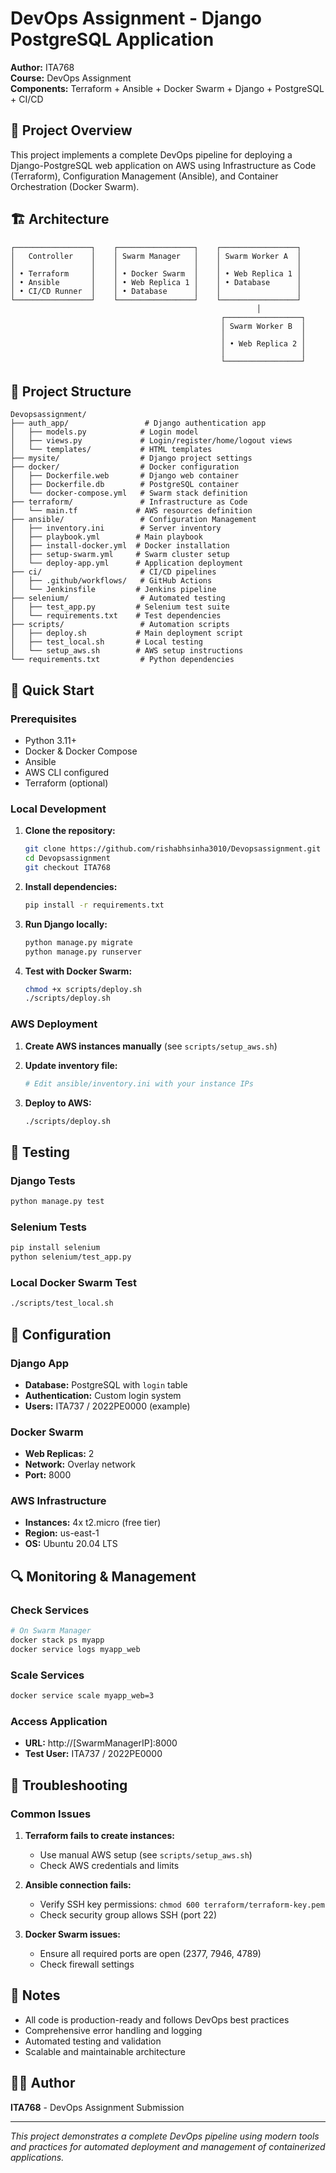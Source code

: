# DevOps Assignment - Django PostgreSQL Application

**Author:** ITA768  
**Course:** DevOps Assignment  
**Components:** Terraform + Ansible + Docker Swarm + Django + PostgreSQL + CI/CD

## 🎯 Project Overview

This project implements a complete DevOps pipeline for deploying a Django-PostgreSQL web application on AWS using Infrastructure as Code (Terraform), Configuration Management (Ansible), and Container Orchestration (Docker Swarm).

## 🏗️ Architecture

```
┌─────────────────┐    ┌─────────────────┐    ┌─────────────────┐
│   Controller    │    │ Swarm Manager   │    │ Swarm Worker A  │
│                 │    │                 │    │                 │
│ • Terraform     │    │ • Docker Swarm  │    │ • Web Replica 1 │
│ • Ansible       │    │ • Web Replica 1 │    │ • Database      │
│ • CI/CD Runner  │    │ • Database      │    │                 │
└─────────────────┘    └─────────────────┘    └─────────────────┘
                                                       │
                                               ┌─────────────────┐
                                               │ Swarm Worker B  │
                                               │                 │
                                               │ • Web Replica 2 │
                                               │                 │
                                               └─────────────────┘
```

## 📁 Project Structure

```
Devopsassignment/
├── auth_app/                 # Django authentication app
│   ├── models.py            # Login model
│   ├── views.py             # Login/register/home/logout views
│   └── templates/           # HTML templates
├── mysite/                  # Django project settings
├── docker/                  # Docker configuration
│   ├── Dockerfile.web       # Django web container
│   ├── Dockerfile.db        # PostgreSQL container
│   └── docker-compose.yml   # Swarm stack definition
├── terraform/               # Infrastructure as Code
│   └── main.tf             # AWS resources definition
├── ansible/                 # Configuration Management
│   ├── inventory.ini        # Server inventory
│   ├── playbook.yml        # Main playbook
│   ├── install-docker.yml  # Docker installation
│   ├── setup-swarm.yml     # Swarm cluster setup
│   └── deploy-app.yml      # Application deployment
├── ci/                      # CI/CD pipelines
│   ├── .github/workflows/   # GitHub Actions
│   └── Jenkinsfile         # Jenkins pipeline
├── selenium/                # Automated testing
│   ├── test_app.py         # Selenium test suite
│   └── requirements.txt    # Test dependencies
├── scripts/                 # Automation scripts
│   ├── deploy.sh           # Main deployment script
│   ├── test_local.sh       # Local testing
│   └── setup_aws.sh        # AWS setup instructions
└── requirements.txt         # Python dependencies
```

## 🚀 Quick Start

### Prerequisites

- Python 3.11+
- Docker & Docker Compose
- Ansible
- AWS CLI configured
- Terraform (optional)

### Local Development

1. **Clone the repository:**
   ```bash
   git clone https://github.com/rishabhsinha3010/Devopsassignment.git
   cd Devopsassignment
   git checkout ITA768
   ```

2. **Install dependencies:**
   ```bash
   pip install -r requirements.txt
   ```

3. **Run Django locally:**
   ```bash
   python manage.py migrate
   python manage.py runserver
   ```

4. **Test with Docker Swarm:**
   ```bash
   chmod +x scripts/deploy.sh
   ./scripts/deploy.sh
   ```

### AWS Deployment

1. **Create AWS instances manually** (see `scripts/setup_aws.sh`)

2. **Update inventory file:**
   ```bash
   # Edit ansible/inventory.ini with your instance IPs
   ```

3. **Deploy to AWS:**
   ```bash
   ./scripts/deploy.sh
   ```

## 🧪 Testing

### Django Tests
```bash
python manage.py test
```

### Selenium Tests
```bash
pip install selenium
python selenium/test_app.py
```

### Local Docker Swarm Test
```bash
./scripts/test_local.sh
```

## 🔧 Configuration

### Django App
- **Database:** PostgreSQL with `login` table
- **Authentication:** Custom login system
- **Users:** ITA737 / 2022PE0000 (example)

### Docker Swarm
- **Web Replicas:** 2
- **Network:** Overlay network
- **Port:** 8000

### AWS Infrastructure
- **Instances:** 4x t2.micro (free tier)
- **Region:** us-east-1
- **OS:** Ubuntu 20.04 LTS





## 🔍 Monitoring & Management

### Check Services
```bash
# On Swarm Manager
docker stack ps myapp
docker service logs myapp_web
```

### Scale Services
```bash
docker service scale myapp_web=3
```

### Access Application
- **URL:** http://[SwarmManagerIP]:8000
- **Test User:** ITA737 / 2022PE0000

## 🐛 Troubleshooting

### Common Issues

1. **Terraform fails to create instances:**
   - Use manual AWS setup (see `scripts/setup_aws.sh`)
   - Check AWS credentials and limits

2. **Ansible connection fails:**
   - Verify SSH key permissions: `chmod 600 terraform/terraform-key.pem`
   - Check security group allows SSH (port 22)

3. **Docker Swarm issues:**
   - Ensure all required ports are open (2377, 7946, 4789)
   - Check firewall settings

## 📝 Notes

- All code is production-ready and follows DevOps best practices
- Comprehensive error handling and logging
- Automated testing and validation
- Scalable and maintainable architecture

## 👨‍💻 Author

**ITA768** - DevOps Assignment Submission

---

*This project demonstrates a complete DevOps pipeline using modern tools and practices for automated deployment and management of containerized applications.*
